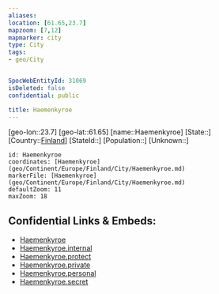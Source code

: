 ```yaml
---
aliases: 
location: [61.65,23.7]
mapzoom: [7,12] 
mapmarker: city 
type: City
tags:
- geo/City


SpocWebEntityId: 31069
isDeleted: false
confidential: public

title: Haemenkyroe
---
```

[geo-lon::23.7]
[geo-lat::61.65]
[name::Haemenkyroe]
[State::]
[Country::[Finland](geo/Continent/Europe/Finland.md)]
[StateId::]
[Population::]
[Unknown::]


```leaflet
id: Haemenkyroe
coordinates: [Haemenkyroe](geo/Continent/Europe/Finland/City/Haemenkyroe.md)
markerFile: [Haemenkyroe](geo/Continent/Europe/Finland/City/Haemenkyroe.md)
defaultZoom: 11 
maxZoom: 18
```


## Confidential Links & Embeds: 
- [Haemenkyroe](../../../../../../_public/geo/Continent/Europe/Finland/City/Haemenkyroe.md) 
- [Haemenkyroe.internal](../../../../../../_internal/geo/Continent/Europe/Finland/City/Haemenkyroe.internal.md) 
- [Haemenkyroe.protect](../../../../../../_protect/geo/Continent/Europe/Finland/City/Haemenkyroe.protect.md) 
- [Haemenkyroe.private](../../../../../../_private/geo/Continent/Europe/Finland/City/Haemenkyroe.private.md) 
- [Haemenkyroe.personal](../../../../../../_personal/geo/Continent/Europe/Finland/City/Haemenkyroe.personal.md) 
- [Haemenkyroe.secret](../../../../../../_secret/geo/Continent/Europe/Finland/City/Haemenkyroe.secret.md) 
